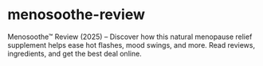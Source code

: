 # menosoothe-review
Menosoothe™ Review (2025) – Discover how this natural menopause relief supplement helps ease hot flashes, mood swings, and more. Read reviews, ingredients, and get the best deal online.
